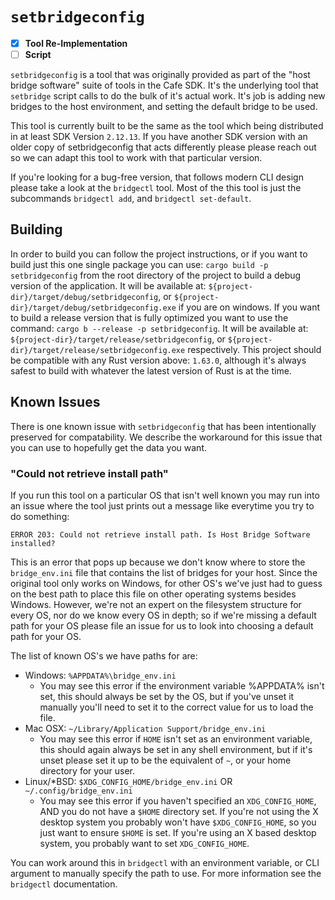 # `setbridgeconfig` #

- [x] **Tool Re-Implementation**
- [ ] **Script**

`setbridgeconfig` is a tool that was originally provided as part of the "host
bridge software" suite of tools in the Cafe SDK. It's the underlying tool that
`setbridge` script calls to do the bulk of it's actual work. It's job is adding
new bridges to the host environment, and setting the default bridge to be used.

This tool is currently built to be the same as the tool which being distributed
in at least SDK Version `2.12.13`. If you have another SDK version with an
older copy of setbridgeconfig that acts differently please please reach out so we
can adapt this tool to work with that particular version.

If you're looking for a bug-free version, that follows modern CLI design please
take a look at the `bridgectl` tool. Most of the this tool is just the
subcommands `bridgectl add`, and `bridgectl set-default`.

## Building ##

In order to build you can follow the project instructions, or if you want to
build just this one single package you can use:
`cargo build -p setbridgeconfig` from the root directory of the project to
build a debug version of the application. It will be available at:
`${project-dir}/target/debug/setbridgeconfig`,
or `${project-dir}/target/debug/setbridgeconfig.exe` if you are on windows. If
you want to build a release version that is fully optimized you want to use the
command: `cargo b --release -p setbridgeconfig`. It will be available at:
`${project-dir}/target/release/setbridgeconfig`, or
`${project-dir}/target/release/setbridgeconfig.exe` respectively. This project
should be compatible with any Rust version above: `1.63.0`, although it's
always safest to build with whatever the latest version of Rust is at the time.

## Known Issues ##

There is one known issue with `setbridgeconfig` that has been
intentionally preserved for compatability. We describe the workaround for this
issue that you can use to hopefully get the data you want.

### "Could not retrieve install path" ###

If you run this tool on a particular OS that isn't well known you may run into
an issue where the tool just prints out a message like everytime you try to do
something:

```
ERROR 203: Could not retrieve install path. Is Host Bridge Software installed?
```

This is an error that pops up because we don't know where to store the
`bridge_env.ini` file that contains the list of bridges for your host. Since
the original tool only works on Windows, for other OS's we've just had to guess
on the best path to place this file on other operating systems besides Windows.
However, we're not an expert on the filesystem structure for every OS, nor do
we know every OS in depth; so if we're missing a default path for your OS
please file an issue for us to look into choosing a default path for your OS.

The list of known OS's we have paths for are:

- Windows: `%APPDATA%\bridge_env.ini`
  - You may see this error if the environment variable %APPDATA% isn't set,
    this should always be set by the OS, but if you've unset it manually you'll
    need to set it to the correct value for us to load the file.
- Mac OSX: `~/Library/Application Support/bridge_env.ini`
  - You may see this error if `HOME` isn't set as an environment variable, this
    should again always be set in any shell environment, but if it's unset
    please set it up to be the equivalent of `~`, or your home directory for
    your user.
- Linux/*BSD: `$XDG_CONFIG_HOME/bridge_env.ini` OR `~/.config/bridge_env.ini`
  - You may see this error if you haven't specified an `XDG_CONFIG_HOME`, AND
    you do not have a `$HOME` directory set. If you're not using the X desktop
    system you probably won't have `$XDG_CONFIG_HOME`, so you just want to
    ensure `$HOME` is set. If you're using an X based desktop system, you
    probably want to set `XDG_CONFIG_HOME`.

You can work around this in `bridgectl` with an environment variable, or CLI
argument to manually specify the path to use. For more information see the
`bridgectl` documentation.
